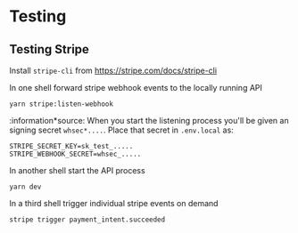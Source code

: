 # Testing

## Testing Stripe

Install `stripe-cli` from <https://stripe.com/docs/stripe-cli>

In one shell forward stripe webhook events to the locally running API

```shell
yarn stripe:listen-webhook
```

:information*source: When you start the listening process you'll be given an signing secret `whsec*....`. Place that secret in `.env.local` as:

```shell
STRIPE_SECRET_KEY=sk_test_.....
STRIPE_WEBHOOK_SECRET=whsec_.....
```

In another shell start the API process

```shell
yarn dev
```

In a third shell trigger individual stripe events on demand

```shell
stripe trigger payment_intent.succeeded
```
